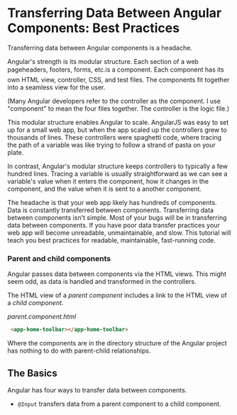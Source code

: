 # Transferring Data Between Angular Components: Best Practices

Transferring data between Angular components is a headache. 

Angular's strength is its modular structure. Each section of a web page&#151;headers, footers, forms, etc.&#151;is a component. Each component has its own HTML view, controller, CSS, and test files. The components fit together into a seamless view for the user.

(Many Angular developers refer to the controller as the component. I use "component" to mean the four files together. The controller is the logic file.)

This modular structure enables Angular to scale. AngularJS was easy to set up for a small web app, but when the app scaled up the controllers grew to thousands of lines. These controllers were spaghetti code, where tracing the path of a variable was like trying to follow a strand of pasta on your plate. 

In contrast, Angular's modular structure keeps controllers to typically a few hundred lines. Tracing a variable is usually straightforward as we can see a variable's value when it enters the component, how it changes in the component, and the value when it is sent to a another component.





The headache is that your web app likely has hundreds of components. Data is constantly transferred between components. Transferring data between components isn't simple. Most of your bugs will be in transferring data between components. If you have poor data transfer practices your web app will become unreadable, unmaintainable, and slow. This tutorial will teach you best practices for readable, maintainable, fast-running code.

### Parent and child components

Angular passes data between components via the HTML views. This might seem odd, as data is handled and transformed in the controllers.

The HTML view of a *parent component* includes a link to the HTML view of a *child component*. 

*parent.component.html*
```html
 <app-home-toolbar></app-home-toolbar>
```

Where the components are in the directory structure of the Angular project has nothing to do with parent-child relationships.

## The Basics

Angular has four ways to transfer data between components.

* `@Input` transfers data from a parent component to a child component.
